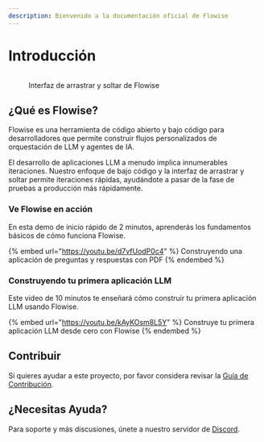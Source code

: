 ```yaml
---
description: Bienvenido a la documentación oficial de Flowise
---
```


# Introducción

<figure><img src=".gitbook/assets/flowise.gif" alt=""><figcaption><p>Interfaz de arrastrar y soltar de Flowise</p></figcaption></figure>

## ¿Qué es Flowise?

Flowise es una herramienta de código abierto y bajo código para desarrolladores que permite construir flujos personalizados de orquestación de LLM y agentes de IA.

El desarrollo de aplicaciones LLM a menudo implica innumerables iteraciones. Nuestro enfoque de bajo código y la interfaz de arrastrar y soltar permite iteraciones rápidas, ayudándote a pasar de la fase de pruebas a producción más rápidamente.

### Ve Flowise en acción

En esta demo de inicio rápido de 2 minutos, aprenderás los fundamentos básicos de cómo funciona Flowise.

{% embed url="https://youtu.be/d7vfUodP0c4" %}
Construyendo una aplicación de preguntas y respuestas con PDF
{% endembed %}

### Construyendo tu primera aplicación LLM

Este video de 10 minutos te enseñará cómo construir tu primera aplicación LLM usando Flowise.

{% embed url="https://youtu.be/kAyKOsm8L5Y" %}
Construye tu primera aplicación LLM desde cero con Flowise
{% endembed %}

## Contribuir

Si quieres ayudar a este proyecto, por favor considera revisar la [Guía de Contribución](contributing/).

## ¿Necesitas Ayuda?

Para soporte y más discusiones, únete a nuestro servidor de [Discord](https://discord.gg/jbaHfsRVBW).  
